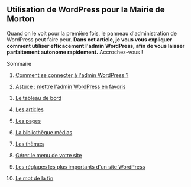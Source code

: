 Utilisation de WordPress pour la Mairie de Morton
------------------------------------------

Quand on le voit pour la première fois, le panneau d'administration de WordPress peut faire peur. **Dans cet article, je vous vous expliquer comment utiliser efficacement l'admin WordPress, afin de vous laisser parfaitement autonome rapidement.** Accrochez-vous !

Sommaire

1.  [Comment se connecter à l'admin WordPress ?](h-comment-se-connecter-a-l-admin-wordpress "Comment se connecter à l'admin WordPress ?")

2.  [Astuce : mettre l'admin WordPress en favoris](h-astuce-mettre-l-admin-wordpress-en-favoris "Astuce : mettre l'admin WordPress en favoris")

3.  [Le tableau de bord](h-le-tableau-de-bord "Le tableau de bord")

4.  [Les articles](h-les-articles "Les articles")

5.  [Les pages](h-les-pages "Les pages")

6.  [La bibliothèque médias](h-la-bibliotheque-medias "La bibliothèque médias")

7.  [Les thèmes](h-les-themes "Les thèmes")

8.  [Gérer le menu de votre site](h-gerer-le-menu-de-votre-site "Gérer le menu de votre site")

9. [Les réglages les plus importants d'un site WordPress](reglages-importantes-wordpress "Les réglages les plus importants d'un site WordPress")

10. [Le mot de la fin](h-le-mot-de-la-fin "Le mot de la fin")
